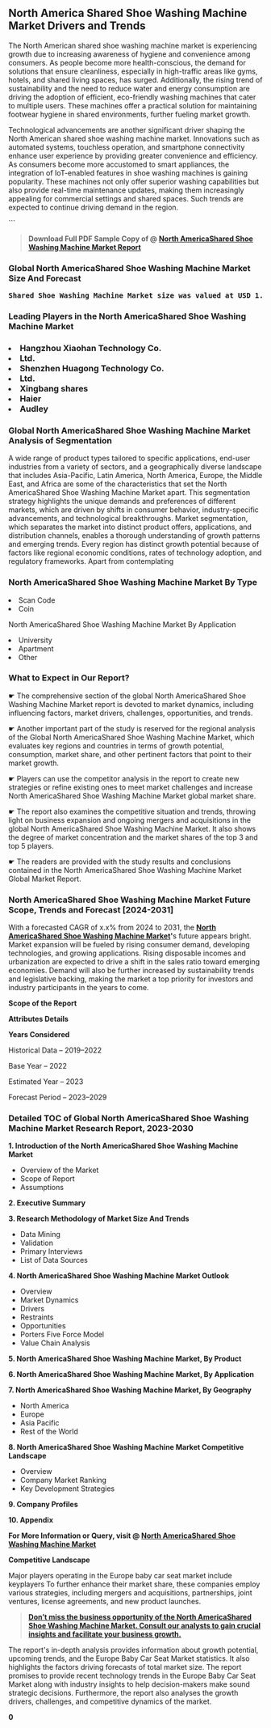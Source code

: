 <p><h2>North America Shared Shoe Washing Machine Market Drivers and Trends</h2><p>The North American shared shoe washing machine market is experiencing growth due to increasing awareness of hygiene and convenience among consumers. As people become more health-conscious, the demand for solutions that ensure cleanliness, especially in high-traffic areas like gyms, hotels, and shared living spaces, has surged. Additionally, the rising trend of sustainability and the need to reduce water and energy consumption are driving the adoption of efficient, eco-friendly washing machines that cater to multiple users. These machines offer a practical solution for maintaining footwear hygiene in shared environments, further fueling market growth.</p><p>Technological advancements are another significant driver shaping the North American shared shoe washing machine market. Innovations such as automated systems, touchless operation, and smartphone connectivity enhance user experience by providing greater convenience and efficiency. As consumers become more accustomed to smart appliances, the integration of IoT-enabled features in shoe washing machines is gaining popularity. These machines not only offer superior washing capabilities but also provide real-time maintenance updates, making them increasingly appealing for commercial settings and shared spaces. Such trends are expected to continue driving demand in the region.</p>```</p><blockquote id="" class=""><strong>Download Full PDF Sample Copy of @&nbsp;<a href="https://www.verifiedmarketreports.com/download-sample/?rid=304928&utm_source=GitHub-Jan&utm_medium=285" target="_blank">North AmericaShared Shoe Washing Machine Market Report</a>&nbsp;&nbsp;</strong></blockquote><h3 id="" class=""><strong>Global&nbsp;North AmericaShared Shoe Washing Machine Market Size And Forecast</strong></h3><pre class="reader-text-block__code-block"><strong>Shared Shoe Washing Machine Market size was valued at USD 1.5 Billion in 2022 and is projected to reach USD 3.2 Billion by 2030, growing at a CAGR of 10.5% from 2024 to 2030.</strong></pre><h3 id="" class="">Leading Players in the&nbsp;North AmericaShared Shoe Washing Machine Market</h3><h3 class=""></Li><Li>Hangzhou Xiaohan Technology Co.</Li><Li> Ltd.</Li><Li> Shenzhen Huagong Technology Co.</Li><Li> Ltd.</Li><Li> Xingbang shares</Li><Li> Haier</Li><Li> Audley</h3><h3 id="" class="">Global&nbsp;North AmericaShared Shoe Washing Machine Market Analysis of Segmentation</h3><p id="" class="">A wide range of product types tailored to specific applications, end-user industries from a variety of sectors, and a geographically diverse landscape that includes Asia-Pacific, Latin America, North America, Europe, the Middle East, and Africa are some of the characteristics that set the North AmericaShared Shoe Washing Machine Market apart. This segmentation strategy highlights the unique demands and preferences of different markets, which are driven by shifts in consumer behavior, industry-specific advancements, and technological breakthroughs. Market segmentation, which separates the market into distinct product offers, applications, and distribution channels, enables a thorough understanding of growth patterns and emerging trends. Every region has distinct growth potential because of factors like regional economic conditions, rates of technology adoption, and regulatory frameworks. Apart from contemplating</p><h3 id="" class="">North AmericaShared Shoe Washing Machine Market&nbsp;By Type</h3><p></Li><Li>Scan Code</Li><Li> Coin</p><div class="" data-test-id=""><p>North AmericaShared Shoe Washing Machine Market&nbsp;By Application</p></div><p class=""></Li><Li>University</Li><Li> Apartment</Li><Li> Other</p><div class="" data-test-id=""><h3><span class="">What to Expect in Our Report?</span></h3></div><div class="" data-test-id=""><p><span class="">☛ The comprehensive section of the global North AmericaShared Shoe Washing Machine Market report is devoted to market dynamics, including influencing factors, market drivers, challenges, opportunities, and trends.</span></p></div><div class="" data-test-id=""><p><span class="">☛ Another important part of the study is reserved for the regional analysis of the Global North AmericaShared Shoe Washing Machine Market, which evaluates key regions and countries in terms of growth potential, consumption, market share, and other pertinent factors that point to their market growth.</span></p></div><div class="" data-test-id=""><p><span class="">☛ Players can use the competitor analysis in the report to create new strategies or refine existing ones to meet market challenges and increase North AmericaShared Shoe Washing Machine Market global market share.</span></p></div><div class="" data-test-id=""><p><span class="">☛ The report also examines the competitive situation and trends, throwing light on business expansion and ongoing mergers and acquisitions in the global North AmericaShared Shoe Washing Machine Market. It also shows the degree of market concentration and the market shares of the top 3 and top 5 players.</span></p></div><div class="" data-test-id=""><p><span class="">☛ The readers are provided with the study results and conclusions contained in the North AmericaShared Shoe Washing Machine Market Global Market Report.</span></p></div><div class="" data-test-id=""><h3><span class="">North AmericaShared Shoe Washing Machine Market Future Scope, Trends and Forecast [2024-2031]</span></h3></div><div class="" data-test-id=""><p><span class="">With a forecasted CAGR of x.x% from 2024 to 2031, the <strong><a href="https://www.verifiedmarketreports.com/download-sample/?rid=304928&utm_source=GitHub-Jan&utm_medium=285" target="_blank">North AmericaShared Shoe Washing Machine Market</a>'</strong>s future appears bright. Market expansion will be fueled by rising consumer demand, developing technologies, and growing applications. Rising disposable incomes and urbanization are expected to drive a shift in the sales ratio toward emerging economies. Demand will also be further increased by sustainability trends and legislative backing, making the market a top priority for investors and industry participants in the years to come.</span></p><p id="ember66" class="ember-view reader-text-block__paragraph"><strong>Scope of the Report</strong></p><p id="ember67" class="ember-view reader-text-block__paragraph"><strong>Attributes Details</strong></p><p id="ember68" class="ember-view reader-text-block__paragraph"><strong>Years Considered</strong></p><p id="ember69" class="ember-view reader-text-block__paragraph">Historical Data &ndash; 2019&ndash;2022</p><p id="ember70" class="ember-view reader-text-block__paragraph">Base Year &ndash; 2022</p><p id="ember71" class="ember-view reader-text-block__paragraph">Estimated Year &ndash; 2023</p><p id="ember72" class="ember-view reader-text-block__paragraph">Forecast Period &ndash; 2023&ndash;2029</p></div><h3 id="" class="">Detailed TOC of Global North AmericaShared Shoe Washing Machine Market Research Report, 2023-2030</h3><p id="" class=""><strong>1. Introduction of the North AmericaShared Shoe Washing Machine Market</strong></p><ul><li>Overview of the Market</li><li>Scope of Report</li><li>Assumptions</li></ul><p id="" class=""><strong>2. Executive Summary</strong></p><p id="" class=""><strong>3. Research Methodology of Market Size And Trends</strong></p><ul><li>Data Mining</li><li>Validation</li><li>Primary Interviews</li><li>List of Data Sources</li></ul><p id="" class=""><strong>4. North AmericaShared Shoe Washing Machine Market Outlook</strong></p><ul><li>Overview</li><li>Market Dynamics</li><li>Drivers</li><li>Restraints</li><li>Opportunities</li><li>Porters Five Force Model</li><li>Value Chain Analysis</li></ul><p id="" class=""><strong>5. North AmericaShared Shoe Washing Machine Market, By Product</strong></p><p id="" class=""><strong>6. North AmericaShared Shoe Washing Machine Market, By Application</strong></p><p id="" class=""><strong>7. North AmericaShared Shoe Washing Machine Market, By Geography</strong></p><ul><li>North America</li><li>Europe</li><li>Asia Pacific</li><li>Rest of the World</li></ul><p id="" class=""><strong>8. North AmericaShared Shoe Washing Machine Market Competitive Landscape</strong></p><ul><li>Overview</li><li>Company Market Ranking</li><li>Key Development Strategies</li></ul><p id="" class=""><strong>9. Company Profiles</strong></p><p id="" class=""><strong>10. Appendix</strong></p><p><strong>For More Information or Query, visit&nbsp;@ <a href="https://www.verifiedmarketreports.com/product/shared-shoe-washing-machine-market/" target="_blank">North AmericaShared Shoe Washing Machine Market</a></strong></p><p id="ember61" class="ember-view reader-text-block__paragraph"><strong>Competitive Landscape</strong></p><p id="ember62" class="ember-view reader-text-block__paragraph">Major players operating in the Europe baby car seat market include keyplayers To further enhance their market share, these companies employ various strategies, including mergers and acquisitions, partnerships, joint ventures, license agreements, and new product launches.</p><blockquote id="ember63" class="ember-view reader-text-block__blockquote"><strong><a href="https://www.verifiedmarketreports.com/download-sample/?rid=304928&utm_source=GitHub-Jan&utm_medium=285" target="_blank">Don&rsquo;t miss the business opportunity of the North AmericaShared Shoe Washing Machine Market. Consult our analysts to gain crucial insights and facilitate your business growth.</a></strong></blockquote><p id="ember64" class="ember-view reader-text-block__paragraph">The report's in-depth analysis provides information about growth potential, upcoming trends, and the Europe Baby Car Seat Market statistics. It also highlights the factors driving forecasts of total market size. The report promises to provide recent technology trends in the Europe Baby Car Seat Market along with industry insights to help decision-makers make sound strategic decisions. Furthermore, the report also analyses the growth drivers, challenges, and competitive dynamics of the market.</p><p class="ember-view reader-text-block__paragraph"><strong>0</strong></p>
